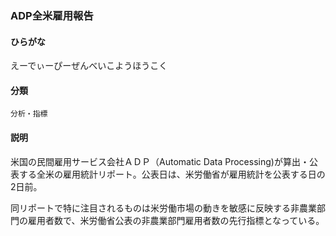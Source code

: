 <div style="display:none;">

## [あ行](securities-terms?id=あ行)
## [か行](securities-terms?id=か行)
## [さ行](securities-terms?id=さ行)
## [た行](securities-terms?id=た行)
## [な行](securities-terms?id=な行)
## [は行](securities-terms?id=は行)
## [ま行](securities-terms?id=ま行)
## [や行](securities-terms?id=や行)
## [ら行](securities-terms?id=ら行)
## [わ行](securities-terms?id=わ行)
## [英数字・記号](securities-terms?id=英数字・記号)

</div>

### ADP全米雇用報告

#### ひらがな

えーでぃーぴーぜんべいこようほうこく

#### 分類

`分析・指標`

#### 説明

米国の民間雇用サービス会社ＡＤＰ（Automatic Data Processing)が算出・公表する全米の雇用統計リポート。公表日は、米労働省が雇用統計を公表する日の2日前。
 
同リポートで特に注目されるものは米労働市場の動きを敏感に反映する非農業部門の雇用者数で、米労働省公表の非農業部門雇用者数の先行指標となっている。


